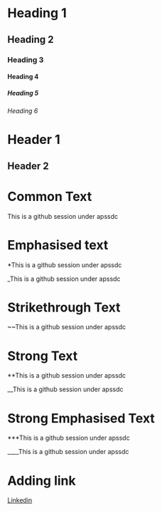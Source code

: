 # Heading 1
## Heading 2
### Heading 3
#### Heading 4
##### Heading 5
###### Heading 6

Header 1
==========

Header 2
----------


Common Text
============

This is a github session under apssdc


Emphasised text
================
*This is a github session under apssdc

_This is a github session under apssdc


Strikethrough Text
====================
~~This is a github session under apssdc


Strong Text
============
**This is a github session under apssdc

__This is a github session under apssdc


Strong Emphasised Text
=========================
***This is a github session under apssdc

____This is a github session under apssdc



Adding link
============
[Linkedin](https://www.linkedin.com)



